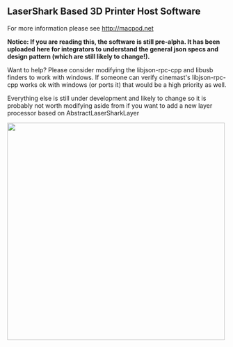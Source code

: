 ## LaserShark Based 3D Printer Host Software

For more information please see http://macpod.net


**Notice: If you are reading this, the software is still pre-alpha. It has been uploaded here for integrators to understand the general json specs and design pattern (which are still likely to change!).**

Want to help? Please consider modifying the libjson-rpc-cpp and libusb finders to work with windows. If someone can verify cinemast's libjson-rpc-cpp works ok with windows (or ports it) that would be a high priority as well. 

Everything else is still under development and likely to change so it is probably not worth modifying aside from if you want to add a new layer processor based on AbstractLaserSharkLayer

<a href="http://www.macpod.net/stuff/lasershark_3dp/lasershark_3d_printer_overview.png"><img src="http://www.macpod.net/stuff/lasershark_3dp/lasershark_3d_printer_overview.png" width=500px></a>
